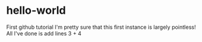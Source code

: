 # hello-world
First github tutorial
I'm pretty sure that this first instance is largely pointless!
All I've done is add lines 3 + 4
